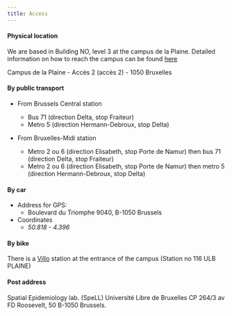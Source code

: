 ```yaml
---
title: Access
---
```


#### Physical location

We are based in Building NO, level 3 at the campus de la Plaine. Detailed information on how to reach the campus can be found [here](https://www.ulb.ac.be/campus/plaine/plan-en.html)

Campus de la Plaine - Accès 2
(accès 2) - 1050 Bruxelles

#### By public transport

* From Brussels Central station
    + Bus 71 (direction Delta, stop Fraiteur)
    + Metro 5 (direction Hermann-Debroux, stop Delta)
 
* From Bruxelles-Midi station
    + Metro 2 ou 6 (direction Elisabeth, stop Porte de Namur) then bus 71 (direction Delta, stop Fraiteur)
    + Metro 2 ou 6 (direction Elisabeth, stop Porte de Namur) then metro 5 (direction Hermann-Debroux, stop Delta)

#### By car

* Address for GPS:
    + Boulevard du Triomphe 9040, B-1050 Brussels
* Coordinates    
    + *50.818 - 4.396*

#### By bike

There is a [Villo](http://en.villo.be) station at the entrance of the campus (Station no 116 ULB PLAINE)

#### Post address

Spatial Epidemiology lab. (SpeLL)
Université Libre de Bruxelles CP 264/3
av FD Roosevelt, 50
B-1050 Brussels.



